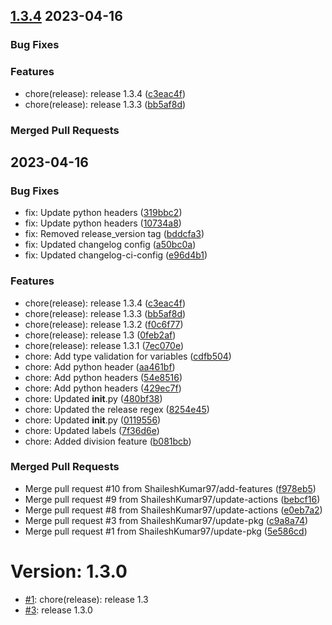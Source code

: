 [1.3.4](https://github.com/ShaileshKumar97/test-publish/compare/v1.3.2...v1.3.4) 2023-04-16
---
### Bug Fixes

### Features
- chore(release): release 1.3.4 ([c3eac4f](https://github.com/ShaileshKumar97/test-publish/commit/c3eac4f9df6c3b067e8ee39b8159bce76624ca46))
- chore(release): release 1.3.3 ([bb5af8d](https://github.com/ShaileshKumar97/test-publish/commit/bb5af8db615c4fdfc3497a8006dfdabbddbaf013))

### Merged Pull Requests
2023-04-16
---
### Bug Fixes
- fix: Update python headers ([319bbc2](https://github.com/ShaileshKumar97/test-publish/commit/319bbc276f37de0166adefbc25db74cb199a1d89))
- fix: Update python headers ([10734a8](https://github.com/ShaileshKumar97/test-publish/commit/10734a8e9b05a94498797c0da04b8fad44a6aa8f))
- fix: Removed release_version tag ([bddcfa3](https://github.com/ShaileshKumar97/test-publish/commit/bddcfa3cdd4b7a1b9e2d53443c3a7227def0f73b))
- fix: Updated changelog config ([a50bc0a](https://github.com/ShaileshKumar97/test-publish/commit/a50bc0ae62fafd0b68c95bbc5f445eaaa91c2017))
- fix: Updated changelog-ci-config ([e96d4b1](https://github.com/ShaileshKumar97/test-publish/commit/e96d4b164d72616f08edf41176bbdb6001292dc6))

### Features
- chore(release): release 1.3.4 ([c3eac4f](https://github.com/ShaileshKumar97/test-publish/commit/c3eac4f9df6c3b067e8ee39b8159bce76624ca46))
- chore(release): release 1.3.3 ([bb5af8d](https://github.com/ShaileshKumar97/test-publish/commit/bb5af8db615c4fdfc3497a8006dfdabbddbaf013))
- chore(release): release 1.3.2 ([f0c6f77](https://github.com/ShaileshKumar97/test-publish/commit/f0c6f7703ba6d1267cf894cce6a9870ce10f14c8))
- chore(release): release 1.3 ([0feb2af](https://github.com/ShaileshKumar97/test-publish/commit/0feb2af0c33e7551d98cb09721fd8e1560601d03))
- chore(release): release 1.3.1 ([7ec070e](https://github.com/ShaileshKumar97/test-publish/commit/7ec070e1677818b2cd5c1ee16a960e50c69ba159))
- chore: Add type validation for variables ([cdfb504](https://github.com/ShaileshKumar97/test-publish/commit/cdfb504bd944a01013e9ad2cacab18bb230b24b2))
- chore: Add python header ([aa461bf](https://github.com/ShaileshKumar97/test-publish/commit/aa461bf63b7e6d95b8b86e29563c2664ded7e7dd))
- chore: Add python headers ([54e8516](https://github.com/ShaileshKumar97/test-publish/commit/54e85160cb7446d448944c96a5921b45edaed278))
- chore: Add python headers ([429ec7f](https://github.com/ShaileshKumar97/test-publish/commit/429ec7ffe390041a8c0983af8e61e14874195162))
- chore: Updated __init__.py ([480bf38](https://github.com/ShaileshKumar97/test-publish/commit/480bf3840988019c6e852b2020a4f6eed11a1d6e))
- chore: Updated the release regex ([8254e45](https://github.com/ShaileshKumar97/test-publish/commit/8254e4517cb489d4cc0ea84c8e0cfac815867621))
- chore: Updated __init__.py ([0119556](https://github.com/ShaileshKumar97/test-publish/commit/01195563a5ec30f7c9a85b96360e2089a69c24d5))
- chore: Updated labels ([7f36d6e](https://github.com/ShaileshKumar97/test-publish/commit/7f36d6edd78a5bd034408c3efb4affefea1431db))
- chore: Added division feature ([b081bcb](https://github.com/ShaileshKumar97/test-publish/commit/b081bcb3767f0229b44235a37e4ef43d814dd824))

### Merged Pull Requests
- Merge pull request #10 from ShaileshKumar97/add-features ([f978eb5](https://github.com/ShaileshKumar97/test-publish/commit/f978eb5c250b01837ca1d5d264d98d6a6a515e1e))
- Merge pull request #9 from ShaileshKumar97/update-actions ([bebcf16](https://github.com/ShaileshKumar97/test-publish/commit/bebcf168abb7496d76cb5b0d732948c0b1612e33))
- Merge pull request #8 from ShaileshKumar97/update-actions ([e0eb7a2](https://github.com/ShaileshKumar97/test-publish/commit/e0eb7a29d20e72f28ad0c4fa789fc213ae3aea25))
- Merge pull request #3 from ShaileshKumar97/update-pkg ([c9a8a74](https://github.com/ShaileshKumar97/test-publish/commit/c9a8a749967e7d937805373771435b9c278ca5b5))
- Merge pull request #1 from ShaileshKumar97/update-pkg ([5e586cd](https://github.com/ShaileshKumar97/test-publish/commit/5e586cd9a4c120e2187f1f7bdd5de354879fb342))
# Version: 1.3.0

* [#1](https://github.com/ShaileshKumar97/test-publish/pull/1): chore(release): release 1.3
* [#3](https://github.com/ShaileshKumar97/test-publish/pull/3): release 1.3.0
